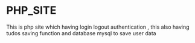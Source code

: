 # PHP_SITE
This is php site which having login logout authentication , this also having tudos saving function and database mysql to save user data 
